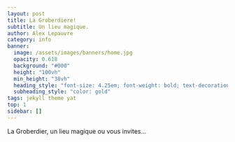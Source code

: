 ```yaml
---
layout: post
title: La Groberdiere!
subtitle: Un lieu magique.
author: Alex Lepauvre
category: info
banner:
  image: /assets/images/banners/home.jpg
  opacity: 0.618
  background: "#000"
  height: "100vh"
  min_height: "38vh"
  heading_style: "font-size: 4.25em; font-weight: bold; text-decoration: underline"
  subheading_style: "color: gold"
tags: jekyll theme yat
top: 1
sidebar: []
---
```


La Groberdier, un lieu magique ou vous invites...
